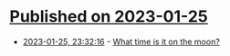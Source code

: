 # [Published on 2023-01-25](index.md)

* [2023-01-25, 23:32:16](https://news.ycombinator.com/item?id=34525701) - [What time is it on the moon?](https://www.nature.com/articles/d41586-023-00185-z)
